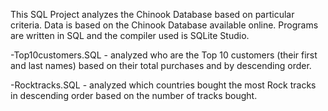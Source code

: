 This SQL Project analyzes the Chinook Database based on particular criteria. Data is based on the Chinook Database available online. Programs are written in SQL and the compiler used is SQLite Studio.

-Top10customers.SQL - analyzed who are the Top 10 customers (their first and last names) based on their total purchases     and by descending order.

-Rocktracks.SQL - analyzed which countries bought the most Rock tracks in descending order based on the number of tracks bought.

